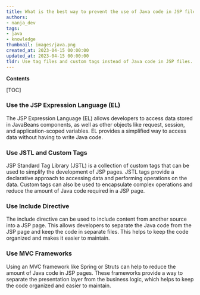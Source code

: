 ```yaml
---
title: What is the best way to prevent the use of Java code in JSP files when using JSP 2?
authors:
- nanja_dev
tags:
- java
- knowledge
thumbnail: images/java.png
created_at: 2023-04-15 00:00:00
updated_at: 2023-04-15 00:00:00
tldr: Use tag files and custom tags instead of Java code in JSP files.
---
```


**Contents**

[TOC]

### Use the JSP Expression Language (EL)

The JSP Expression Language (EL) allows developers to access data stored in JavaBeans components, as well as other objects like request, session, and application-scoped variables. EL provides a simplified way to access data without having to write Java code.

### Use JSTL and Custom Tags

JSP Standard Tag Library (JSTL) is a collection of custom tags that can be used to simplify the development of JSP pages. JSTL tags provide a declarative approach to accessing data and performing operations on the data. Custom tags can also be used to encapsulate complex operations and reduce the amount of Java code required in a JSP page.

### Use Include Directive

The include directive can be used to include content from another source into a JSP page. This allows developers to separate the Java code from the JSP page and keep the code in separate files. This helps to keep the code organized and makes it easier to maintain.

### Use MVC Frameworks

Using an MVC framework like Spring or Struts can help to reduce the amount of Java code in JSP pages. These frameworks provide a way to separate the presentation layer from the business logic, which helps to keep the code organized and easier to maintain.
